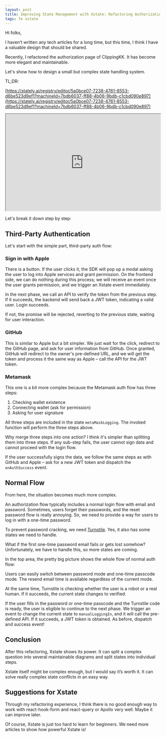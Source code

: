 ```yaml
---
layout: post
title: Improving State Management with Xstate: Refactoring Authorization Flows
tags: fe xstate
---
```


Hi folks,

I haven’t written any tech articles for a long time, but this time, I think I have a valuable design that should be shared.

Recently, I refactored the authorization page of ClippingKK. It has become more elegant and maintainable.

Let's show how to design a small but complex state handling system.

TL;DR:

[https://stately.ai/registry/editor/5a0bce07-7238-4761-8553-d6be523d9ef1?machineId=7bdb6037-ff88-4b06-9bdb-c1cbd090e897](https://stately.ai/registry/editor/5a0bce07-7238-4761-8553-d6be523d9ef1?machineId=7bdb6037-ff88-4b06-9bdb-c1cbd090e897)

<iframe src="https://stately.ai/registry/editor/5a0bce07-7238-4761-8553-d6be523d9ef1?machineId=7bdb6037-ff88-4b06-9bdb-c1cbd090e897" width="100%" height="315px">
</iframe>

Let's break it down step by step:

## Third-Party Authentication

Let's start with the simple part, third-party auth flow:

### Sign in with Apple

There is a button. If the user clicks it, the SDK will pop up a modal asking the user to log into Apple services and grant permission. On the frontend side, we can do nothing during this process; we will receive an event once the user grants permission, and we trigger an Xstate event immediately.

In the next phase, we call an API to verify the token from the previous step. If it succeeds, the backend will send back a JWT token, indicating a valid user. Login succeeds.

If not, the promise will be rejected, reverting to the previous state, waiting for user interaction.

### GitHub

This is similar to Apple but a bit simpler. We just wait for the click, redirect to the GitHub page, and ask for user information from GitHub. Once granted, GitHub will redirect to the owner's pre-defined URL, and we will get the token and process it the same way as Apple – call the API for the JWT token.

### Metamask

This one is a bit more complex because the Metamask auth flow has three steps:

1. Checking wallet existence
2. Connecting wallet (ask for permission)
3. Asking for user signature

All three steps are included in the state `metaMaskLogging`. The invoked function will perform the three steps above.

Why merge three steps into one action? I think it's simpler than splitting them into three steps. If any sub-step fails, the user cannot sign data and cannot proceed with the login flow.

If the user successfully signs the data, we follow the same steps as with GitHub and Apple – ask for a new JWT token and dispatch the `onAuthSuccess` event.

## Normal Flow

From here, the situation becomes much more complex.

An authorization flow typically includes a normal login flow with email and password. Sometimes, users forget their passwords, and the reset password flow is really annoying. So, we need to provide a way for users to log in with a one-time password.

To prevent password cracking, we need [Turnstile](https://developers.cloudflare.com/turnstile/). Yes, it also has some states we need to handle.

What if the first one-time password email fails or gets lost somehow? Unfortunately, we have to handle this, so more states are coming.

In the top area, the pretty big picture shows the whole flow of normal auth flow:

Users can easily switch between password mode and one-time passcode mode. The resend email time is available regardless of the current mode.

At the same time, Turnstile is checking whether the user is a robot or a real human. If it succeeds, the current state changes to verified.

If the user fills in the password or one-time passcode and the Turnstile code is ready, the user is eligible to continue to the next phase. We trigger an event to change the current state to `manualLoggingIn`, and it will call the pre-defined API. If it succeeds, a JWT token is obtained. As before, dispatch and success event!

## Conclusion

After this refactoring, Xstate shows its power. It can split a complex question into several maintainable diagrams and split states into individual steps.

Xstate itself might be complex enough, but I would say it’s worth it. It can solve really complex state conflicts in an easy way.

## Suggestions for Xstate

Through my refactoring experience, I think there is no good enough way to work with react-hook-form and react-query or Apollo very well. Maybe it can improve later.

Of course, Xstate is just too hard to learn for beginners. We need more articles to show how powerful Xstate is!